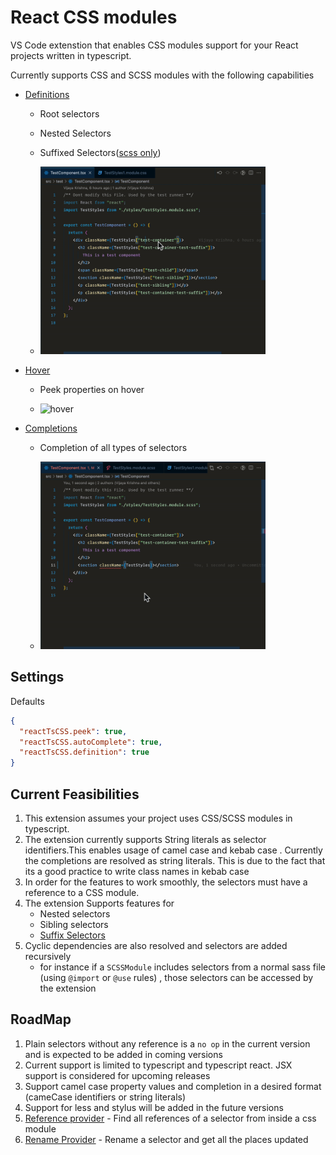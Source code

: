 # React CSS modules

VS Code extenstion that enables CSS modules support for your React projects written in typescript.

Currently supports CSS and SCSS modules with the following capabilities

- [Definitions](https://code.visualstudio.com/api/references/vscode-api#DefinitionProvider)

  - Root selectors
  - Nested Selectors
  - Suffixed Selectors([scss only](https://sass-lang.com/documentation/style-rules/parent-selector#adding-suffixes))

  - <img src='./assets/definitions.gif' height="300"  alt="definitions" />

- [Hover](https://code.visualstudio.com/api/references/vscode-api#HoverProvider)

  - Peek properties on hover

  - <img src='./assets/hover.gif' height="300"  alt="hover" />

- [Completions](https://code.visualstudio.com/api/references/vscode-api#HoverProvider)

  - Completion of all types of selectors

  - <img src='./assets/autocomplete.gif' height="300"  alt="completions" />

## Settings

Defaults

```json
{
  "reactTsCSS.peek": true,
  "reactTsCSS.autoComplete": true,
  "reactTsCSS.definition": true
}
```

## Current Feasibilities

1. This extension assumes your project uses CSS/SCSS modules in typescript.
2. The extension currently supports String literals as selector identifiers.This enables usage of camel case and kebab case . Currently the completions are resolved as string literals. This is due to the fact that its a good practice to write class names in kebab case
3. In order for the features to work smoothly, the selectors must have a reference to a CSS module.
4. The extension Supports features for
   - Nested selectors
   - Sibling selectors
   - [Suffix Selectors](https://sass-lang.com/documentation/style-rules/parent-selector#adding-suffixes)
5. Cyclic dependencies are also resolved and selectors are added recursively
   - for instance if a `SCSSModule` includes selectors from a normal sass file (using `@import` or `@use` rules) , those selectors can be accessed by the extension

## RoadMap

1. Plain selectors without any reference is a `no op` in the current version and is expected to be added in coming versions
2. Current support is limited to typescript and typescript react. JSX support is considered for upcoming releases
3. Support camel case property values and completion in a desired format (cameCase identifiers or string literals)
4. Support for less and stylus will be added in the future versions
5. [Reference provider](https://code.visualstudio.com/api/references/vscode-api#ReferenceProvider) - Find all references of a selector from inside a css module
6. [Rename Provider](https://code.visualstudio.com/api/references/vscode-api#RenameProvider) - Rename a selector and get all the places updated
